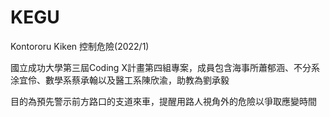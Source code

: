# KEGU
Kontororu Kiken 控制危險(2022/1)

國立成功大學第三屆Coding X計畫第四組專案，成員包含海事所蕭郁涵、不分系涂宜伶、數學系蔡承翰以及醫工系陳欣渝，助教為劉承毅

目的為預先警示前方路口的支道來車，提醒用路人視角外的危險以爭取應變時間

